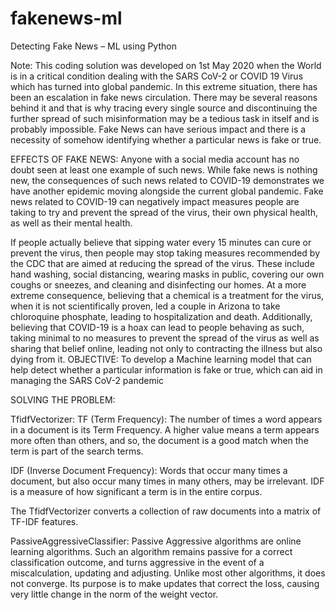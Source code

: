 # fakenews-ml
Detecting Fake News – ML using Python

Note: This coding solution was developed on 1st May 2020 when the World is in a critical condition dealing with the SARS CoV-2 or COVID 19 Virus which has turned into global pandemic. In this extreme situation, there has been an escalation in fake news circulation. There may be several reasons behind it and that is why tracing every single source and discontinuing the further spread of such misinformation may be a tedious task in itself and is probably impossible. Fake News can have serious impact and there is a necessity of somehow identifying whether a particular news is fake or true. 


EFFECTS OF FAKE NEWS: Anyone with a social media account has no doubt seen at least one example of such news. While fake news is nothing new, the consequences of such news related to COVID-19 demonstrates we have another epidemic moving alongside the current global pandemic. Fake news related to COVID-19 can negatively impact measures people are taking to try and prevent the spread of the virus, their own physical health, as well as their mental health.

If people actually believe that sipping water every 15 minutes can cure or prevent the virus, then people may stop taking measures recommended by the CDC that are aimed at reducing the spread of the virus. These include hand washing, social distancing, wearing masks in public, covering our own coughs or sneezes, and cleaning and disinfecting our homes. At a more extreme consequence, believing that a chemical is a treatment for the virus, when it is not scientifically proven, led a couple in Arizona to take chloroquine phosphate, leading to hospitalization and death. Additionally, believing that COVID-19 is a hoax can lead to people behaving as such, taking minimal to no measures to prevent the spread of the virus as well as sharing that belief online, leading not only to contracting the illness but also dying from it.
OBJECTIVE: To develop a Machine learning model that can help detect whether a particular information is fake or true, which can aid in managing the SARS CoV-2 pandemic


SOLVING THE PROBLEM:

TfidfVectorizer: 
TF (Term Frequency): The number of times a word appears in a document is its Term Frequency. A higher value means a term appears more often than others, and so, the document is a good match when the term is part of the search terms.

IDF (Inverse Document Frequency): Words that occur many times a document, but also occur many times in many others, may be irrelevant. IDF is a measure of how significant a term is in the entire corpus.

The TfidfVectorizer converts a collection of raw documents into a matrix of TF-IDF features.

PassiveAggressiveClassifier:
Passive Aggressive algorithms are online learning algorithms. Such an algorithm remains passive for a correct classification outcome, and turns aggressive in the event of a miscalculation, updating and adjusting. Unlike most other algorithms, it does not converge. Its purpose is to make updates that correct the loss, causing very little change in the norm of the weight vector.
